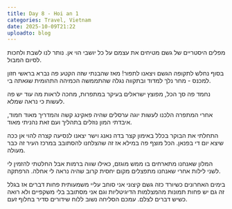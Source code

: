 ```yaml
---
title: Day 8 - Hoi an 1
categories: Travel, Vietnam
date: 2025-10-09T21:22
uploadto: blog
---
```

מפלים היסטריים של גשם מטיחים את עצמם על כל יושבי הוי אן. נותר לנו לשבת ולחכות לסיום המבול.

בסוף נחלש לתקופה הגשם ויצאנו לתפור! מאז שהבנתי שזה הקטע פה נברא בראשי חזון למכנס - מחר נלך למדוד ובתקווה נגלה שהתממשה הכמיהה התהומית שגאתה בי.

נחמד פה סך הכל, מפוצץ ישראלים בעיקר במתפרות, מחכה לראות מה עוד יש פה לעשות כי נראה שמלא.

אחרי המתפרה הלכנו לעשות יוגה ערסלים שהיה פאקינג קשה והמדריך מאוד חמוד, איבדתי המון נוזלים בתהליך ועם זאת נהניתי מאוד.

התחלתי את הבוקר בכלל באימון קצר בדה נאנג וישר יצאנו לנסיעה קצרה להוי אן ככה שיצא יום די בפנאן. הכל מוצף פה במילא אז זה שהצלחנו להסתובב במרכז העיר זה כבר מעולה.

המלון שאנחנו מתארחים בו ממש מוגזם, כאילו שווה ברמות אבל החלטתי להזמין לי לשני לילות אחרי שאנחנו מתפצלים מקום יחסית קרוב שהיה נראה לי אחלה. הרפתקה.

בימים האחרונים כשיורד כזה גשם קיצוני אני סוחב עליי משמעותית פחות דברים אז בגלל זה גם יש פחות תמונות מהמצלמות הדיגיטליות וגם אני מסתובב בלי משקפיים ולא רואה כשיש דברים לצלם. עמכם הסליחה נשוב ללוח שידורים סדיר בחלוף זעם.